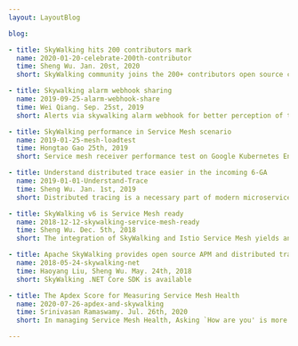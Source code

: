 ```yaml
---
layout: LayoutBlog

blog:

- title: SkyWalking hits 200 contributors mark
  name: 2020-01-20-celebrate-200th-contributor
  time: Sheng Wu. Jan. 20st, 2020
  short: SkyWalking community joins the 200+ contributors open source club

- title: Skywalking alarm webhook sharing
  name: 2019-09-25-alarm-webhook-share
  time: Wei Qiang. Sep. 25st, 2019
  short: Alerts via skywalking alarm webhook for better perception of tracing

- title: SkyWalking performance in Service Mesh scenario
  name: 2019-01-25-mesh-loadtest
  time: Hongtao Gao 25th, 2019
  short: Service mesh receiver performance test on Google Kubernetes Engine.

- title: Understand distributed trace easier in the incoming 6-GA
  name: 2019-01-01-Understand-Trace
  time: Sheng Wu. Jan. 1st, 2019
  short: Distributed tracing is a necessary part of modern microservices architecture, but how to understand or use distributed tracing data is unclear to some end users. This blog overviews typical distributed tracing use cases with new visualization features in SkyWalking v6.

- title: SkyWalking v6 is Service Mesh ready
  name: 2018-12-12-skywalking-service-mesh-ready
  time: Sheng Wu. Dec. 5th, 2018
  short: The integration of SkyWalking and Istio Service Mesh yields an essential open-source tool for resolving the chaos created by the proliferation of siloed, cloud-based services.

- title: Apache SkyWalking provides open source APM and distributed tracing in .NET Core field
  name: 2018-05-24-skywalking-net
  time: Haoyang Liu, Sheng Wu. May. 24th, 2018
  short: SkyWalking .NET Core SDK is available

- title: The Apdex Score for Measuring Service Mesh Health
  name: 2020-07-26-apdex-and-skywalking
  time: Srinivasan Ramaswamy. Jul. 26th, 2020
  short: In managing Service Mesh Health, Asking `How are you' is more profound than `What are your symptoms'. Apdex goes a long way in helping this.

---
```

